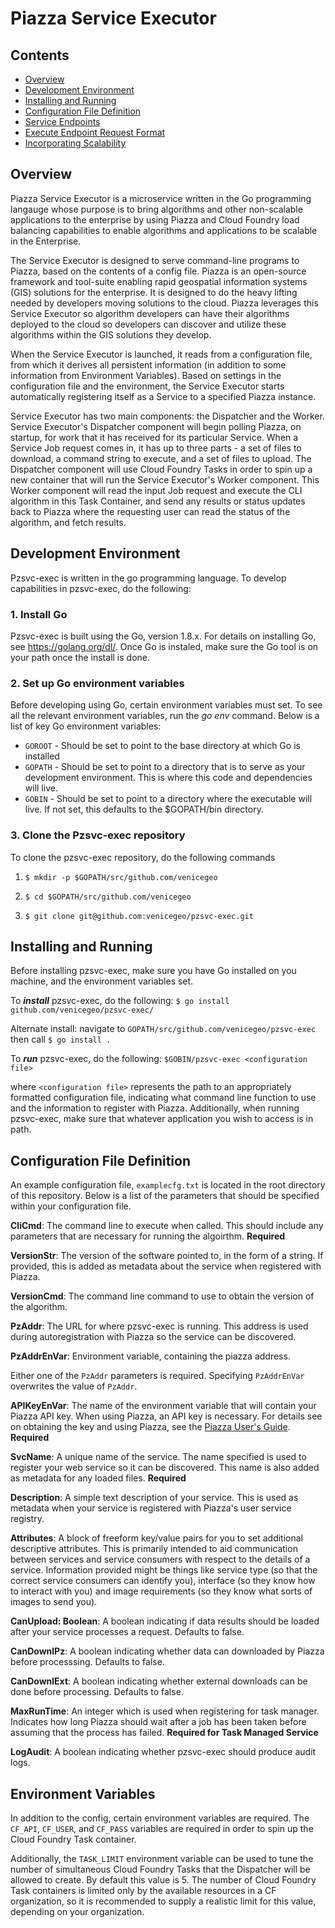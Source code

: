 # Piazza Service Executor

## Contents

- [Overview](#overview)
- [Development Environment](#development-environment)
- [Installing and Running](#installing-and-running)
- [Configuration File Definition](#configuration-file-definition) 
- [Service Endpoints](#service-endpoints)
- [Execute Endpoint Request Format](#execute-endpoint-request-format)
- [Incorporating Scalability](#incorporating-scalability)

## Overview

Piazza Service Executor is a microservice written in the Go programming langauge whose purpose is to bring algorithms and other non-scalable applications to the enterprise by using Piazza and Cloud Foundry load balancing capabilities to enable algorithms and applications to be scalable in the Enterprise.

The Service Executor is designed to serve command-line programs to Piazza, based on the contents of a config file.  Piazza is an open-source framework and tool-suite enabling rapid geospatial information systems (GIS) solutions for the enterprise.  It is designed to do the heavy lifting needed by developers moving solutions to the cloud.  Piazza leverages this Service Executor so algorithm developers can have their algorithms deployed to the cloud so developers can discover and utilize these algorithms within the GIS solutions they develop. 

When the Service Executor is launched, it reads from a configuration file, from which it derives all persistent information (in addition to some information from Environment Variables).  Based on settings in the configuration file and the environment, the Service Executor starts automatically registering itself as a Service to a specified Piazza instance.  

Service Executor has two main components: the Dispatcher and the Worker.  Service Executor's Dispatcher component will begin polling Piazza, on startup, for work that it has received for its particular Service. When a Service Job request comes in, it has up to three parts - a set of files to download, a command string to execute, and a set of files to upload.  The Dispatcher component will use Cloud Foundry Tasks in order to spin up a new container that will run the Service Executor's Worker component. This Worker component will read the input Job request and execute the CLI algorithm in this Task Container, and send any results or status updates back to Piazza where the requesting user can read the status of the algorithm, and fetch results. 

## Development Environment

Pzsvc-exec is written in the go programming language.  To develop capabilities in pzsvc-exec, do the following:

### 1. Install Go

Pzsvc-exec is built using the Go, version 1.8.x. For details on installing Go, see https://golang.org/dl/.  Once Go is instaled, make sure the Go tool is on your path once the install is done.

### 2. Set up Go environment variables

Before developing using Go, certain environment variables must set. To see all the relevant environment variables, run the *go env* command. Below is a list of key Go environment variables:

- `GOROOT` - Should be set to point to the base directory at which Go is installed
- `GOPATH` - Should be set to point to a directory that is to serve as your development environment. This is where this code and dependencies will live.
- `GOBIN` - Should be set to point to a directory where the executable will live.  If not set, this defaults to the $GOPATH/bin directory.

### 3. Clone the Pzsvc-exec repository

To clone the pzsvc-exec repository, do the following commands

1. `$ mkdir -p $GOPATH/src/github.com/venicegeo`

2. `$ cd $GOPATH/src/github.com/venicegeo`

3. `$ git clone git@github.com:venicegeo/pzsvc-exec.git`

## Installing and Running

Before installing pzsvc-exec, make sure you have Go installed on you machine, and the environment variables set.

To __*install*__ pzsvc-exec, do the following:
	`$ go install github.com/venicegeo/pzsvc-exec/`

Alternate install:
	navigate to `GOPATH/src/github.com/venicegeo/pzsvc-exec`
	then call `$ go install .`

To __*run*__ pzsvc-exec, do the following:
	`$GOBIN/pzsvc-exec <configuration file>`
	
 where `<configuration file>` represents the path to an appropriately formatted configuration file, indicating what command line function to use and the information to register with Piazza.  Additionally, when running pzsvc-exec, make sure that whatever application you wish to access is in path.

## Configuration File Definition

An example configuration file, `examplecfg.txt` is located in the root directory of this repository.  Below is a list of the parameters that should be specified within your configuration file.  

**CliCmd**: The command line to execute when called.  This should include any parameters that are necessary for running the algoirthm.  **Required**

**VersionStr**: The version of the software pointed to, in the form of a string.  If provided, this is added as metadata about the service when registered with Piazza.  

**VersionCmd**: The command line command to use to obtain the version of the algorithm.

**PzAddr**: The URL for where pzsvc-exec is running.  This address is used during autoregistration with Piazza so the service can be discovered. 

**PzAddrEnVar**: Environment variable, containing the piazza address.  

Either one of the `PzAddr` parameters is required.  Specifying `PzAddrEnVar` overwrites the value of `PzAddr`.

**APIKeyEnVar**: The name of the environment variable that will contain your Piazza API key.  When using Piazza, an API key is necessary.  For details see on obtaining the key and using Piazza, see the [Piazza User's Guide](https://pz-docs.stage.geointservices.io/userguide/index.html).  **Required**

**SvcName**: A unique name of the service.  The name specified is used to register your web service so it can be discovered.  This name is also added as metadata for any loaded files.   **Required**

**Description**: A simple text description of your service.   This is used as metadata when your service is registered with Piazza's user service registry.

**Attributes**: A block of freeform key/value pairs for you to set additional descriptive attributes.  This is primarily intended to aid communication between services and service consumers with respect to the details of a service.  Information provided might be things like service type (so that the correct service consumers can identify you), interface (so they know how to interact with you) and image requirements (so they know what sorts of images to send you).

**CanUpload: Boolean**: A boolean indicating if data results should be loaded after your service processes a request.  Defaults to false.

**CanDownlPz**:  A boolean indicating whether data can downloaded by Piazza before processsing. Defaults to false.

**CanDownlExt**: A boolean indicating whether external downloads can be done before processing.  Defaults to false.

**MaxRunTime**: An integer which is used when registering for task manager.  Indicates how long Piazza should wait after a job has been taken before assuming that the process has failed.  **Required for Task Managed Service**

**LogAudit**: A boolean indicating whether pzsvc-exec should produce audit logs.

## Environment Variables

In addition to the config, certain environment variables are required. The `CF_API`, `CF_USER`, and `CF_PASS` variables are required in order to spin up the Cloud Foundry Task container. 

Additionally, the `TASK_LIMIT` environment variable can be used to tune the number of simultaneous Cloud Foundry Tasks that the Dispatcher will be allowed to create.  By default this value is 5. The number of Cloud Foundry Task containers is limited only by the available resources in a CF organization, so it is recommended to supply a realistic limit for this value, depending on your organization. 

